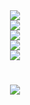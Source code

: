 


<!-- GitHub 信息统计metrics.lecoq.io/ -->
<div align="center"> <img src="https://metrics.lecoq.io/Knight97zlb?template=classic&config.timezone=Asia%2FShanghai"> </div>

<!-- GitHub 统计卡片github.com/anuraghazra/github-readme-stats -->
<!--<div align="center"> <img height="137px" src="https://github-readme-stats.vercel.app/api?username=Knight97zlb&hide_title=true&hide_border=true&show_icons=trueline_height=21&text_color=000&icon_color=000&bg_color=0,ea6161,ffc64d,fffc4d,52fa5a&theme=graywhite" /> </div>-->

<!-- GitHub 使用语言统计github.com/anuraghazra/github-readme-stats 
<div align="center"> <img src="https://github-readme-stats.vercel.app/api/top-langs/?username=sun0225SUN&hide_title=true&hide_border=true&layout=compact&langs_count=6&text_color=000&icon_color=fff&bg_color=0,52fa5a,4dfcff,c64dff&theme=graywhite" /> </div>-->

<!-- GitHub 资料奖杯github.com/ryo-ma/github-profile-trophy/ 
<div align="center"> <img src="https://github-profile-trophy.vercel.app/?username=Knight97zlb" /> </div>-->

<!-- GitHub 徽章shields.io/ 
<div align="center"><span > <img src="https://img.shields.io/badge/-HTML5-E34F26?style=flat-square&logo=html5&logoColor=white" /> <img src="https://img.shields.io/badge/-CSS3-1572B6?style=flat-square&logo=css3" /> <img src="https://img.shields.io/badge/-JavaScript-oringe?style=flat-square&logo=javascript" /> </span></div>-->

<!-- GitHub 访客徽章visitor-badge.glitch.me/ -->
<div align="center"> <img src="https://visitor-badge.glitch.me/badge?page_id=Knight97zlb" /> </div>

<!-- GitHub 活动统计图github.com/Ashutosh00710/github-readme-activity-graph/ -->
<div align="center"> <img src="https://activity-graph.herokuapp.com/graph?username=Knight97zlb&theme=xcode" /> </div>

<!-- GitHub 连续打卡github.com/DenverCoder1/github-readme-streak-stats -->
<div align="center"> <img src="https://github-readme-streak-stats.herokuapp.com/?user=Knight97zlb" /> </div>

<!-- 社交统计github.com/songquanpeng/stats-cards -->
<div align="center"> <img src="https://stats.justsong.cn/api/bilibili?id=213205372"> </div>

<!-- 打字特效github.com/DenverCoder1/readme-typing-svg -->
<h1 align="center"> <a href="https://sunguoqi.com/"> <img src="https://readme-typing-svg.herokuapp.com/?lines=console.log(%22Hello%2C%20World!%22);Kuroichi祝您今天愉快!&center=true&size=27"> </a> </h1>


